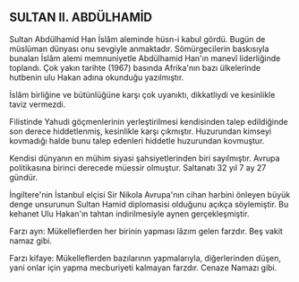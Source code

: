 ## SULTAN II. ABDÜLHAMİD

Sultan Abdülhamid Han İslâm aleminde hüsn-i kabul gördü. Bugün de müslüman dünya­sı onu sevgiyle anmaktadır. Sömürgecilerin bas­kısıyla bunalan İslâm alemi memnuniyetle Abdülhamid Han'ın manevî liderliğinde toplandı. Çok yakın tarihte (1967) basında Afrika'nın bazı ül­kelerinde hutbenin ulu Hakan adına okunduğu yazılmıştır.

İslâm birliğine ve bütünlüğüne karşı çok uya­nıktı, dikkatliydi ve kesinlikle taviz vermezdi.

Filistinde Yahudi göçmenlerinin yerleştirilme­si kendisinden talep edildiğinde son derece hid­detlenmiş, kesinlikle karşı çıkmıştır. Huzurundan kimseyi kovmadığı halde bunu talep edenleri hid­detle huzurundan kovmuştur.

Kendisi dünyanın en mühim siyasi şahsiyet­lerinden biri sayılmıştır. Avrupa politikasına birinci derecede müessir olmuştur. Saltanatı 32 yıl 7 ay 27 gündür.

İngiltere'nin İstanbul elçisi Sir Nikola Avru­pa'nın cihan harbini önleyen büyük denge unsurunun Sultan Hamid diplomasisi olduğunu açıkça söylemiştir. Bu kehanet Ulu Hakan'ın tahtan indirilmesiyle aynen gerçekleşmiştir.

Farzı ayn: Mükelleflerden her birinin yapma­sı lâzım gelen farzdır. Beş vakit namaz gibi.

Farzı kifaye: Mükelleflerden bazılarının yapmalarıyla, diğerlerinden düşen, yani onlar için yapma mecburiyeti kalmayan farzdır. Cenaze Na­mazı gibi.
